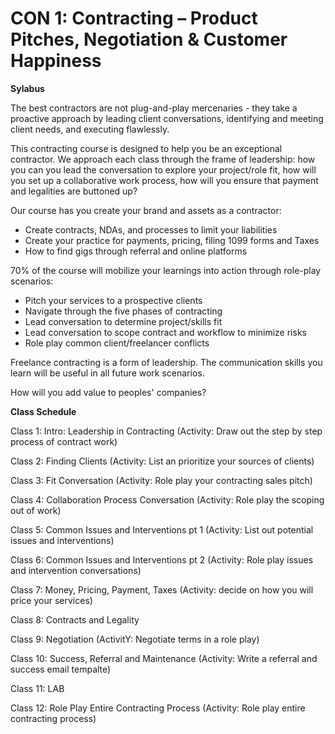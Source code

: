 # CON 1: Contracting – Product Pitches, Negotiation &amp; Customer Happiness

**Sylabus**

The best contractors are not plug-and-play mercenaries - they take a proactive approach by leading client conversations, identifying and meeting client needs, and executing flawlessly.

This contracting course is designed to help you be an exceptional contractor. We approach each class through the frame of leadership: how you can you lead the conversation to explore your project/role fit, how will you set up a collaborative work process, how will you ensure that payment and legalities are buttoned up?

Our course has you create your brand and assets as a contractor:
* Create contracts, NDAs, and processes to limit your liabilities
* Create your practice for payments, pricing, filing 1099 forms and Taxes
* How to find gigs through referral and online platforms

70% of the course will mobilize your learnings into action through role-play scenarios:
* Pitch your services to a prospective clients
* Navigate through the five phases of contracting
* Lead conversation to determine project/skills fit 
* Lead conversation to scope contract and workflow to minimize risks
* Role play common client/freelancer conflicts

Freelance contracting is a form of leadership. The communication skills you learn will be useful in all future work scenarios.

How will you add value to peoples' companies?

**Class Schedule**

Class 1: Intro: Leadership in Contracting (Activity: Draw out the step by step process of contract work)

Class 2: Finding Clients (Activity: List an prioritize your sources of clients)

Class 3: Fit Conversation (Activity: Role play your contracting sales pitch)

Class 4: Collaboration Process Conversation (Activity: Role play the scoping out of work)

Class 5: Common Issues and Interventions pt 1 (Activity: List out potential issues and interventions)

Class 6: Common Issues and Interventions pt 2 (Activity: Role play issues and intervention conversations)

Class 7: Money, Pricing, Payment, Taxes (Activity: decide on how you will price your services)

Class 8: Contracts and Legality

Class 9: Negotiation (ActivitY: Negotiate terms in a role play)

Class 10: Success, Referral and Maintenance (Activity: Write a referral and success email tempalte)

Class 11: LAB

Class 12: Role Play Entire Contracting Process (Activity: Role play entire contracting process)

